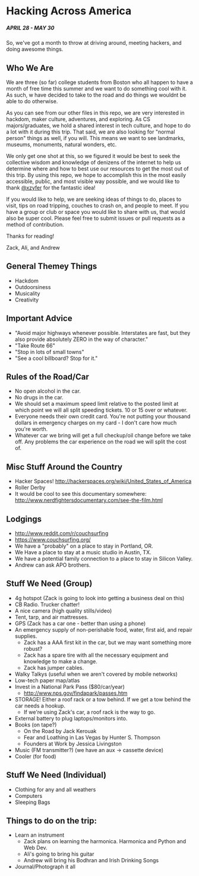 Hacking Across America
======================
##### APRIL 28 - MAY 30

So, we've got a month to throw at driving around, meeting hackers, and doing awesome things.

## Who We Are
We are three (so far) college students from Boston who all happen to have a month of free time this summer
and we want to do something cool with it. As such, w have decided to take to the road and do things we wouldnt
be able to do otherwise.

As you can see from our other files in this repo, we are very interested in hackdom, maker culture, adventures,
and exploring. As CS majors/graduates, we hold a shared interest in tech culture, and hope to do a lot with it
during this trip. That said, we are also looking for "normal person" things as well, if you will. This means we
want to see landmarks, museums, monuments, natural wonders, etc.

We only get one shot at this, so we figured it would be best to seek the collective wisdom and knowledge of
denizens of the internet to help us determine where and how to best use our resources to get the most out of
this trip. By using this repo, we hope to accomplish this in the most easily accessible, public, and most visible
way possible, and we would like to thank [@xzyfer](https://github.com/xzyfer) for the fantastic idea!

If you would like to help, we are seeking ideas of things to do, places to visit, tips on road tripping,
couches to crash on, and people to meet. If you have a group or club or space you would like to share with us,
that would also be super cool. Please feel free to submit issues or pull requests as a method of contribution.

Thanks for reading!

Zack, Ali, and Andrew

## General Themey Things

* Hackdom
* Outdoorsiness
* Musicality
* Creativity


## Important Advice
* "Avoid major highways whenever possible.  Interstates are fast, but they also provide absolutely ZERO in the way of character."
* "Take Route 66"
* "Stop in lots of small towns"
* "See a cool billboard?  Stop for it."


## Rules of the Road/Car
* No open alcohol in the car.
* No drugs in the car.
* We should set a maximum speed limit relative to the posted limit at which point we will all split speeding tickets.  10 or 15 over or whatever.
* Everyone needs their own credit card.  You're not putting your thousand dollars in emergency charges on my card - I don't care how much you're worth.
* Whatever car we bring will get a full checkup/oil change before we take off.  Any problems the car experience on the road we will split the cost of.


## Misc Stuff Around the Country
* Hacker Spaces! http://hackerspaces.org/wiki/United_States_of_America
* Roller Derby
* It would be cool to see this documentary somewhere: http://www.nerdfightersdocumentary.com/see-the-film.html

## Lodgings
* http://www.reddit.com/r/couchsurfing
* https://www.couchsurfing.org/
* We have a "probably" on a place to stay in Portland, OR.
* We Have a place to stay at a music studio in Austin, TX.
* We have a potential family connection to a place to stay in Silicon Valley.
* Andrew can ask APO brothers.


## Stuff We Need (Group)
* 4g hotspot (Zack is going to look into getting a business deal on this)
* CB Radio.  Trucker chatter!
* A nice camera (high quality stills/video)
* Tent, tarp, and air mattresses.
* GPS (Zack has a car one - better than using a phone)
* An emergency supply of non-perishable food, water, first aid, and repair supplies.
    * Zack has a AAA first kit in the car, but we may want something more robust?
    * Zack has a spare tire with all the necessary equipment and knowledge to make a change.
    * Zack has jumper cables.
* Walky Talkys (useful when we aren't covered by mobile networks)
* Low-tech paper map/atlas
* Invest in a National Park Pass ($80/car/year)
    * http://www.nps.gov/findapark/passes.htm
* STORAGE!  Either a roof rack or a tow behind.  If we get a tow behind the car needs a hookup.
    * If we're using Zack's car, a roof rack is the way to go.
* External battery to plug laptops/monitors into.
* Books (on tape?)
  * On the Road by Jack Kerouak
  * Fear and Loathing in Las Vegas by Hunter S. Thompson
  * Founders at Work by Jessica Livingston
* Music (FM transmitter?) (we have an aux -> cassette device)
* Cooler (for food)

## Stuff We Need (Individual)
* Clothing for any and all weathers
* Computers
* Sleeping Bags

## Things to do on the trip:
* Learn an instrument
    * Zack plans on learning the harmonica. Harmonica and Python and Web Dev.
    * Ali's going to bring his guitar
    * Andrew will bring his Bodhran and Irish Drinking Songs
* Journal/Photograph it all


